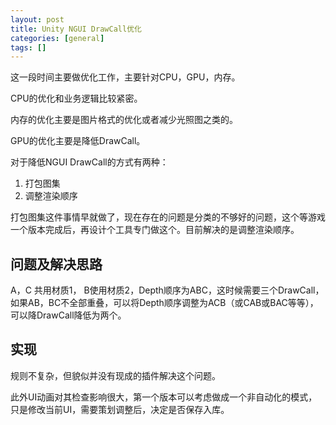 ```yaml
---
layout: post
title: Unity NGUI DrawCall优化
categories: [general]
tags: []
---
```


这一段时间主要做优化工作，主要针对CPU，GPU，内存。

CPU的优化和业务逻辑比较紧密。

内存的优化主要是图片格式的优化或者减少光照图之类的。

GPU的优化主要是降低DrawCall。

对于降低NGUI DrawCall的方式有两种：
1. 打包图集
1. 调整渲染顺序

打包图集这件事情早就做了，现在存在的问题是分类的不够好的问题，这个等游戏一个版本完成后，再设计个工具专门做这个。目前解决的是调整渲染顺序。

## 问题及解决思路 ##
A，C 共用材质1， B使用材质2，Depth顺序为ABC，这时候需要三个DrawCall，如果AB，BC不全部重叠，可以将Depth顺序调整为ACB（或CAB或BAC等等），可以降DrawCall降低为两个。

## 实现 ##
规则不复杂，但貌似并没有现成的插件解决这个问题。

此外UI动画对其检查影响很大，第一个版本可以考虑做成一个非自动化的模式，只是修改当前UI，需要策划调整后，决定是否保存入库。



